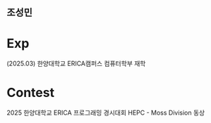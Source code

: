 ## 조성민

# Exp
(2025.03) 한양대학교 ERICA캠퍼스 컴퓨터학부 재학

# Contest
2025 한양대학교 ERICA 프로그래밍 경시대회 HEPC - Moss Division 동상
<!--
**hanbi06/hanbi06** is a ✨ _special_ ✨ repository because its `README.md` (this file) appears on your GitHub profile.

Here are some ideas to get you started:

- 🔭 I’m currently working on ...
- 🌱 I’m currently learning ...
- 👯 I’m looking to collaborate on ...
- 🤔 I’m looking for help with ...
- 💬 Ask me about ...
- 📫 How to reach me: ...
- 😄 Pronouns: ...
- ⚡ Fun fact: ...
-->
